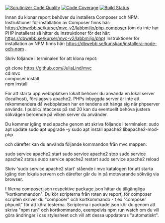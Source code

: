 [![Scrutinizer Code Quality](https://scrutinizer-ci.com/g/JuliaLind/mvc/badges/quality-score.png?b=main)](https://scrutinizer-ci.com/g/JuliaLind/mvc/?branch=main)
[![Code Coverage](https://scrutinizer-ci.com/g/JuliaLind/mvc/badges/coverage.png?b=main)](https://scrutinizer-ci.com/g/JuliaLind/mvc/?branch=main)
[![Build Status](https://scrutinizer-ci.com/g/JuliaLind/mvc/badges/build.png?b=main)](https://scrutinizer-ci.com/g/JuliaLind/mvc/build-status/main)

Innan du klonar report behöver du installera Composer och NPM.
Instruktioner för installation av Composer finns här: https://dbwebb.se/kurser/mvc-v2/labbmiljo/php-composer
(om du inte har PHP installerat så hittar du instruktioner för det här: https://dbwebb.se/kurser/mvc-v2/labbmiljo/php) 
Instruktioner för installation av NPM finns här: https://dbwebb.se/kunskap/installera-node-och-npm .  

Skriv följande i terminalen för att klona repot:

git clone https://github.com/JuliaLind/mvc  
cd mvc  
composer install  
npm install  


För att starta upp webbplatsen lokalt behöver du använda en lokal server (localhost), förslagsvis apache2. PHPs inbyggda server är inte att rekommendera då webbplatsen har en tendens att hänga sig när phpserver används. I public/.htaccess på rad 20 kan du eventuellt behöva justera sökvägen beroende på vilken server du använder.

Du kommer igång med apache genom att skriva följande i terminalen:
sudo apt update
sudo apt upgrade -y
sudo apt install apache2 libapache2-mod-php

och därefter kan du använda följande kommandon från mvc mappen:

sudo service apache2 start
sudo service apache2 stop
sudo service apache2 status
sudo service apache2 restart
sudo service apache2 reload

Skriv 'sudo service apache2 start' stående i mvc katalogen för att starta igång den lokala servern och därefter går du in på motsvarande sökväg via browser. 

I filerna composer.json respektive package.json hittar du tillgängliga "kortkommandon". Du kör scripterna från roten av report, för composer scripten skriver du "composer" och kortkommando - t ex "composer phpunit" för att köra testerna. Scripterna i packade.json kör du genom att skriva "npm run" och kortkommando, exempelvis npm run watch om du vill göra ändringar i css stylesheet och vill att dessa uppdateras "automatiskt".

